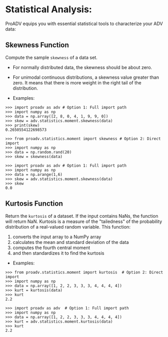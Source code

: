 # Statistical Analysis: 
ProADV equips you with essential statistical tools to characterize your ADV data:

## Skewness Function

Compute the sample `skewness` of a data set. 
- For normally distributed data, the skewness should be about zero. 
- For unimodal continuous distributions, a skewness value greater than zero. It means that there is more weight in the right tail of the distribution. 

- Examples:

>>>
    >>> import proadv as adv # Option 1: Full import path
    >>> import numpy as np
    >>> data = np.array([2, 8, 0, 4, 1, 9, 9, 0]) 
    >>> skew = adv.statistics.moment.skewness(data)
    >>> print(skew)
    0.2650554122698573

>>>
    >>> from proadv.statistics.moment import skewness # Option 2: Direct import
    >>> import numpy as np
    >>> data = np.random.rand(20)
    >>> skew = skewness(data) 

>>>
    >>> import proadv as adv # Option 1: Full import path
    >>> import numpy as np
    >>> data = np.arange(1,6)
    >>> skew = adv.statistics.moment.skewness(data)
    >>> skew
    0.0


## Kurtosis Function

Return the `kurtosis` of a dataset. If the input contains NaNs, the function will return NaN. 
Kurtosis is a measure of the "tailedness" of the probability distribution of a real-valued random variable. 
This function:
1. converts the input array to a NumPy array 
2. calculates the mean and standard deviation of the data 
3. computes the fourth central moment
4. and then standardizes it to find the kurtosis

- Examples:

>>>
    >>> from proadv.statistics.moment import kurtosis  # Option 2: Direct import
    >>> import numpy as np
    >>> data = np.array([1, 2, 2, 3, 3, 3, 4, 4, 4, 4])
    >>> kurt = kurtosis(data)
    >>> kurt
    2.2

>>>
    >>> import proadv as adv  # Option 1: Full import path
    >>> import numpy as np
    >>> data = np.array([1, 2, 2, 3, 3, 3, 4, 4, 4, 4])
    >>> kurt = adv.statistics.moment.kurtosis(data)
    >>> kurt
    2.2